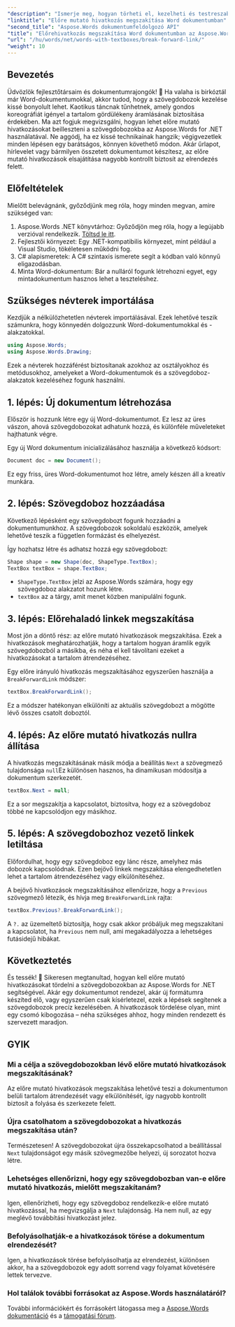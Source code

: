 ```yaml
---
"description": "Ismerje meg, hogyan törheti el, kezelheti és testreszabhatja a szövegmezőkben található továbbító hivatkozásokat az Aspose.Words for .NET segítségével. Ez a lépésről lépésre szóló útmutató mindent tartalmaz, amire szüksége van a dokumentumelrendezés egyszerűsítéséhez és a Word-fájlok kezelésének javításához."
"linktitle": "Előre mutató hivatkozás megszakítása Word dokumentumban"
"second_title": "Aspose.Words dokumentumfeldolgozó API"
"title": "Előrehivatkozás megszakítása Word dokumentumban az Aspose.Words for .NET segítségével"
"url": "/hu/words/net/words-with-textboxes/break-forward-link/"
"weight": 10
---
```


## Bevezetés

Üdvözlök fejlesztőtársaim és dokumentumrajongók! 🌟 Ha valaha is birkóztál már Word-dokumentumokkal, akkor tudod, hogy a szövegdobozok kezelése kissé bonyolult lehet. Kaotikus táncnak tűnhetnek, amely gondos koreográfiát igényel a tartalom gördülékeny áramlásának biztosítása érdekében. Ma azt fogjuk megvizsgálni, hogyan lehet előre mutató hivatkozásokat beilleszteni a szövegdobozokba az Aspose.Words for .NET használatával. Ne aggódj, ha ez kissé technikainak hangzik; végigvezetlek minden lépésen egy barátságos, könnyen követhető módon. Akár űrlapot, hírlevelet vagy bármilyen összetett dokumentumot készítesz, az előre mutató hivatkozások elsajátítása nagyobb kontrollt biztosít az elrendezés felett.

## Előfeltételek

Mielőtt belevágnánk, győződjünk meg róla, hogy minden megvan, amire szükséged van:

1. Aspose.Words .NET könyvtárhoz: Győződjön meg róla, hogy a legújabb verzióval rendelkezik. [Töltsd le itt](https://releases.aspose.com/words/net/).
2. Fejlesztői környezet: Egy .NET-kompatibilis környezet, mint például a Visual Studio, tökéletesen működni fog.
3. C# alapismeretek: A C# szintaxis ismerete segít a kódban való könnyű eligazodásban.
4. Minta Word-dokumentum: Bár a nulláról fogunk létrehozni egyet, egy mintadokumentum hasznos lehet a teszteléshez.

## Szükséges névterek importálása

Kezdjük a nélkülözhetetlen névterek importálásával. Ezek lehetővé teszik számunkra, hogy könnyedén dolgozzunk Word-dokumentumokkal és -alakzatokkal.

```csharp
using Aspose.Words;
using Aspose.Words.Drawing;
```

Ezek a névterek hozzáférést biztosítanak azokhoz az osztályokhoz és metódusokhoz, amelyeket a Word-dokumentumok és a szövegdoboz-alakzatok kezeléséhez fogunk használni.

## 1. lépés: Új dokumentum létrehozása

Először is hozzunk létre egy új Word-dokumentumot. Ez lesz az üres vászon, ahová szövegdobozokat adhatunk hozzá, és különféle műveleteket hajthatunk végre.

Egy új Word dokumentum inicializálásához használja a következő kódsort:

```csharp
Document doc = new Document();
```

Ez egy friss, üres Word-dokumentumot hoz létre, amely készen áll a kreatív munkára.

## 2. lépés: Szövegdoboz hozzáadása

Következő lépésként egy szövegdobozt fogunk hozzáadni a dokumentumunkhoz. A szövegdobozok sokoldalú eszközök, amelyek lehetővé teszik a független formázást és elhelyezést.

Így hozhatsz létre és adhatsz hozzá egy szövegdobozt:

```csharp
Shape shape = new Shape(doc, ShapeType.TextBox);
TextBox textBox = shape.TextBox;
```

- `ShapeType.TextBox` jelzi az Aspose.Words számára, hogy egy szövegdoboz alakzatot hozunk létre.
- `textBox` az a tárgy, amit menet közben manipulálni fogunk.

## 3. lépés: Előrehaladó linkek megszakítása

Most jön a döntő rész: az előre mutató hivatkozások megszakítása. Ezek a hivatkozások meghatározhatják, hogy a tartalom hogyan áramlik egyik szövegdobozból a másikba, és néha el kell távolítani ezeket a hivatkozásokat a tartalom átrendezéséhez.

Egy előre irányuló hivatkozás megszakításához egyszerűen használja a `BreakForwardLink` módszer:

```csharp
textBox.BreakForwardLink();
```

Ez a módszer hatékonyan elkülöníti az aktuális szövegdobozt a mögötte lévő összes csatolt doboztól.

## 4. lépés: Az előre mutató hivatkozás nullra állítása

A hivatkozás megszakításának másik módja a beállítás `Next` a szövegmező tulajdonsága `null`Ez különösen hasznos, ha dinamikusan módosítja a dokumentum szerkezetét.

```csharp
textBox.Next = null;
```

Ez a sor megszakítja a kapcsolatot, biztosítva, hogy ez a szövegdoboz többé ne kapcsolódjon egy másikhoz.

## 5. lépés: A szövegdobozhoz vezető linkek letiltása

Előfordulhat, hogy egy szövegdoboz egy lánc része, amelyhez más dobozok kapcsolódnak. Ezen bejövő linkek megszakítása elengedhetetlen lehet a tartalom átrendezéséhez vagy elkülönítéséhez.

A bejövő hivatkozások megszakításához ellenőrizze, hogy a `Previous` szövegmező létezik, és hívja meg `BreakForwardLink` rajta:

```csharp
textBox.Previous?.BreakForwardLink();
```

A `?.` az üzemeltető biztosítja, hogy csak akkor próbáljuk meg megszakítani a kapcsolatot, ha `Previous` nem null, ami megakadályozza a lehetséges futásidejű hibákat.

## Következtetés

És tessék! 🎉 Sikeresen megtanultad, hogyan kell előre mutató hivatkozásokat tördelni a szövegdobozokban az Aspose.Words for .NET segítségével. Akár egy dokumentumot rendezel, akár új formátumra készíted elő, vagy egyszerűen csak kísérletezel, ezek a lépések segítenek a szövegdobozok precíz kezelésében. A hivatkozások tördelése olyan, mint egy csomó kibogozása – néha szükséges ahhoz, hogy minden rendezett és szervezett maradjon.

## GYIK

### Mi a célja a szövegdobozokban lévő előre mutató hivatkozások megszakításának?

Az előre mutató hivatkozások megszakítása lehetővé teszi a dokumentumon belüli tartalom átrendezését vagy elkülönítését, így nagyobb kontrollt biztosít a folyása és szerkezete felett.

### Újra csatolhatom a szövegdobozokat a hivatkozás megszakítása után?

Természetesen! A szövegdobozokat újra összekapcsolhatod a beállítással `Next` tulajdonságot egy másik szövegmezőbe helyezi, új sorozatot hozva létre.

### Lehetséges ellenőrizni, hogy egy szövegdobozban van-e előre mutató hivatkozás, mielőtt megszakítanám?

Igen, ellenőrizheti, hogy egy szövegdoboz rendelkezik-e előre mutató hivatkozással, ha megvizsgálja a `Next` tulajdonság. Ha nem null, az egy meglévő továbbítási hivatkozást jelez.

### Befolyásolhatják-e a hivatkozások törése a dokumentum elrendezését?

Igen, a hivatkozások törése befolyásolhatja az elrendezést, különösen akkor, ha a szövegdobozok egy adott sorrend vagy folyamat követésére lettek tervezve.

### Hol találok további forrásokat az Aspose.Words használatáról?

További információkért és forrásokért látogassa meg a [Aspose.Words dokumentáció](https://reference.aspose.com/words/net/) és a [támogatási fórum](https://forum.aspose.com/c/words/8).